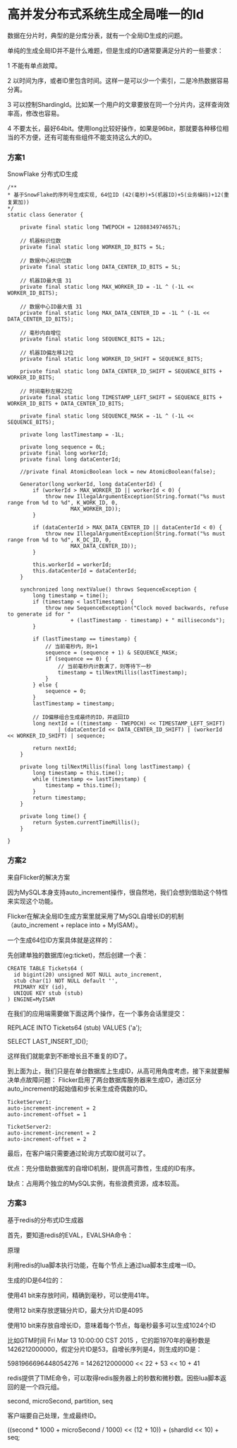 <h1>高并发分布式系统生成全局唯一的Id</h1>

数据在分片时，典型的是分库分表，就有一个全局ID生成的问题。

单纯的生成全局ID并不是什么难题，但是生成的ID通常要满足分片的一些要求：

   1 不能有单点故障。
   
   2 以时间为序，或者ID里包含时间。这样一是可以少一个索引，二是冷热数据容易分离。
   
   3 可以控制ShardingId。比如某一个用户的文章要放在同一个分片内，这样查询效率高，修改也容易。
   
   4 不要太长，最好64bit。使用long比较好操作，如果是96bit，那就要各种移位相当的不方便，还有可能有些组件不能支持这么大的ID。
   
   
<h3>方案1</h3>

SnowFlake 分布式ID生成

    /** 
    * 基于SnowFlake的序列号生成实现, 64位ID (42(毫秒)+5(机器ID)+5(业务编码)+12(重复累加)) 
    */  
    static class Generator {  
  
        private final static long TWEPOCH = 1288834974657L;  
  
        // 机器标识位数  
        private final static long WORKER_ID_BITS = 5L;  
  
        // 数据中心标识位数  
        private final static long DATA_CENTER_ID_BITS = 5L;  
  
        // 机器ID最大值 31  
        private final static long MAX_WORKER_ID = -1L ^ (-1L << WORKER_ID_BITS);  
  
        // 数据中心ID最大值 31  
        private final static long MAX_DATA_CENTER_ID = -1L ^ (-1L << DATA_CENTER_ID_BITS);  
  
        // 毫秒内自增位  
        private final static long SEQUENCE_BITS = 12L;  
  
        // 机器ID偏左移12位  
        private final static long WORKER_ID_SHIFT = SEQUENCE_BITS;  
  
        private final static long DATA_CENTER_ID_SHIFT = SEQUENCE_BITS + WORKER_ID_BITS;  
  
        // 时间毫秒左移22位  
        private final static long TIMESTAMP_LEFT_SHIFT = SEQUENCE_BITS + WORKER_ID_BITS + DATA_CENTER_ID_BITS;  
  
        private final static long SEQUENCE_MASK = -1L ^ (-1L << SEQUENCE_BITS);  
  
        private long lastTimestamp = -1L;  
  
        private long sequence = 0L;  
        private final long workerId;  
        private final long dataCenterId;  
          
        //private final AtomicBoolean lock = new AtomicBoolean(false);  
          
        Generator(long workerId, long dataCenterId) {  
            if (workerId > MAX_WORKER_ID || workerId < 0) {  
                throw new IllegalArgumentException(String.format("%s must range from %d to %d", K_WORK_ID, 0,  
                        MAX_WORKER_ID));  
            }  
  
            if (dataCenterId > MAX_DATA_CENTER_ID || dataCenterId < 0) {  
                throw new IllegalArgumentException(String.format("%s must range from %d to %d", K_DC_ID, 0,  
                        MAX_DATA_CENTER_ID));  
            }  
  
            this.workerId = workerId;  
            this.dataCenterId = dataCenterId;  
        }  
  
        synchronized long nextValue() throws SequenceException {  
            long timestamp = time();  
            if (timestamp < lastTimestamp) {  
                throw new SequenceException("Clock moved backwards, refuse to generate id for "  
                        + (lastTimestamp - timestamp) + " milliseconds");  
            }  
  
            if (lastTimestamp == timestamp) {  
                // 当前毫秒内，则+1  
                sequence = (sequence + 1) & SEQUENCE_MASK;  
                if (sequence == 0) {  
                    // 当前毫秒内计数满了，则等待下一秒  
                    timestamp = tilNextMillis(lastTimestamp);  
                }  
            } else {  
                sequence = 0;  
            }  
            lastTimestamp = timestamp;  
              
            // ID偏移组合生成最终的ID，并返回ID  
            long nextId = ((timestamp - TWEPOCH) << TIMESTAMP_LEFT_SHIFT)  
                    | (dataCenterId << DATA_CENTER_ID_SHIFT) | (workerId << WORKER_ID_SHIFT) | sequence;  
  
            return nextId;  
        }  
  
        private long tilNextMillis(final long lastTimestamp) {  
            long timestamp = this.time();  
            while (timestamp <= lastTimestamp) {  
                timestamp = this.time();  
            }  
            return timestamp;  
        }  
  
        private long time() {  
            return System.currentTimeMillis();  
        }  
  
    }  
    
<h3>方案2</h3>

来自Flicker的解决方案

因为MySQL本身支持auto_increment操作，很自然地，我们会想到借助这个特性来实现这个功能。

Flicker在解决全局ID生成方案里就采用了MySQL自增长ID的机制（auto_increment + replace into + MyISAM）。

一个生成64位ID方案具体就是这样的： 

先创建单独的数据库(eg:ticket)，然后创建一个表：

    CREATE TABLE Tickets64 (
      id bigint(20) unsigned NOT NULL auto_increment,
      stub char(1) NOT NULL default '',
      PRIMARY KEY (id),
      UNIQUE KEY stub (stub)
    ) ENGINE=MyISAM

在我们的应用端需要做下面这两个操作，在一个事务会话里提交：

REPLACE INTO Tickets64 (stub) VALUES ('a');

SELECT LAST_INSERT_ID();

这样我们就能拿到不断增长且不重复的ID了。 

到上面为止，我们只是在单台数据库上生成ID，从高可用角度考虑，接下来就要解决单点故障问题：
Flicker启用了两台数据库服务器来生成ID，通过区分auto_increment的起始值和步长来生成奇偶数的ID。

    TicketServer1:
    auto-increment-increment = 2
    auto-increment-offset = 1

    TicketServer2:
    auto-increment-increment = 2
    auto-increment-offset = 2

最后，在客户端只需要通过轮询方式取ID就可以了。


优点：充分借助数据库的自增ID机制，提供高可靠性，生成的ID有序。

缺点：占用两个独立的MySQL实例，有些浪费资源，成本较高。

<h3>方案3</h3>

基于redis的分布式ID生成器

首先，要知道redis的EVAL，EVALSHA命令：

原理

利用redis的lua脚本执行功能，在每个节点上通过lua脚本生成唯一ID。 

生成的ID是64位的：

使用41 bit来存放时间，精确到毫秒，可以使用41年。

使用12 bit来存放逻辑分片ID，最大分片ID是4095

使用10 bit来存放自增长ID，意味着每个节点，每毫秒最多可以生成1024个ID

比如GTM时间 Fri Mar 13 10:00:00 CST 2015 ，它的距1970年的毫秒数是 1426212000000，假定分片ID是53，自增长序列是4，则生成的ID是：

5981966696448054276 = 1426212000000 << 22 + 53 << 10 + 41

redis提供了TIME命令，可以取得redis服务器上的秒数和微秒数。因些lua脚本返回的是一个四元组。

second, microSecond, partition, seq

客户端要自己处理，生成最终ID。

((second * 1000 + microSecond / 1000) << (12 + 10)) + (shardId << 10) + seq;
